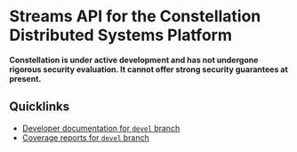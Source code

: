 # Streams API for the Constellation Distributed Systems Platform

**Constellation is under active development and has not undergone
rigorous security evaluation.  It cannot offer strong security
guarantees at present.**

## Quicklinks

* [Developer documentation for `devel` branch](https://constellation-system.github.io/constellation-streams/index.html)
* [Coverage reports for `devel` branch](https://constellation-system.github.io/constellation-streams/coverage/index.html)
